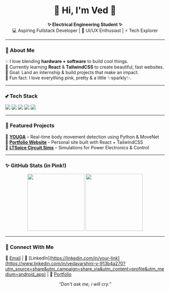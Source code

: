 <h1 align="center">🌸 Hi, I'm Ved 🌸</h1>

<p align="center">
  <b>✨ Electrical Engineering Student ✨</b><br>
  💻 Aspiring Fullstack Developer | 🎨 UI/UX Enthusiast | ⚡ Tech Explorer  
</p>

---

### 🌷 About Me  
💡 I love blending **hardware + software** to build cool things.  
🌱 Currently learning **React** & **TailwindCSS** to create beautiful, fast websites.  
🎯 Goal: Land an internship & build projects that make an impact.  
💖 Fun fact: I love everything pink, pretty & a little ✨sparkly✨.  

---

### 💕 Tech Stack  
<p>
<img src="https://img.shields.io/badge/Python-ff69b4?style=for-the-badge&logo=python&logoColor=white" />
<img src="https://img.shields.io/badge/React-fdb9d8?style=for-the-badge&logo=react&logoColor=black" />
<img src="https://img.shields.io/badge/TailwindCSS-ffc0cb?style=for-the-badge&logo=tailwindcss&logoColor=black" />
<img src="https://img.shields.io/badge/LTspice-ff69b4?style=for-the-badge&logoColor=white" />
<img src="https://img.shields.io/badge/Git-fdb9d8?style=for-the-badge&logo=git&logoColor=black" />
</p>

---

### 🌸 Featured Projects  
💖 [**YOUGA**](https://github.com/your-repo) – Real-time body movement detection using Python & MoveNet  
🎀 [**Portfolio Website**](https://github.com/your-repo) – Personal site built with React + TailwindCSS  
🌷 [**LTSpice Circuit Sims**](https://github.com/your-repo) – Simulations for Power Electronics & Control  

---

### ✨ GitHub Stats (in Pink!)  
<p align="center">
<img src="https://github-readme-stats.vercel.app/api?username=Heyimvm&show_icons=true&theme=rose_pine&title_color=ff69b4&icon_color=ff69b4&text_color=f8d7da&bg_color=fff0f5" height="180px"/>
<img src="https://github-readme-streak-stats.herokuapp.com/?user=YOURUSERNAME&theme=rose_pine&ring=ff69b4&fire=ff69b4&currStreakLabel=ff69b4&background=fff0f5" height="180px"/>
</p>

---

### 🎀 Connect With Me  
💌 [Email](mailto:Vedavarshiniv2@gmail.com) | 💼 [LinkedIn](https://linkedin.com/in/your-link](https://www.linkedin.com/in/vedavarshini-v-913b4a270?utm_source=share&utm_campaign=share_via&utm_content=profile&utm_medium=android_app) | 🌸 [Portfolio](https://your-portfolio.com)

<p align="center">
  <i>“Don't ask me, i will cry.”</i>
</p>
